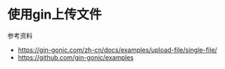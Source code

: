 # 使用gin上传文件


参考资料

- https://gin-gonic.com/zh-cn/docs/examples/upload-file/single-file/
- https://github.com/gin-gonic/examples
